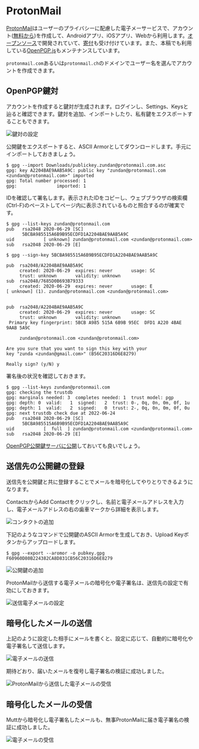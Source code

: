 # ProtonMail
[ProtonMail](https://protonmail.com/)はユーザーのプライバシーに配慮した電子メーサービスで、アカウント([無料から](https://protonmail.com/pricing))を作成して、Androidアプリ、iOSアプリ、Webから利用します。[オープンソース](https://github.com/ProtonMail)で開発されていて、[寄付](https://protonmail.com/donate)も受け付けています。また、本稿でも利用している[OpenPGP.js](https://openpgpjs.org/)もメンテナンスしています。

`protonmail.com`あるいは`protonmail.ch`のドメインでユーザー名を選んでアカウントを作成できます。

## OpenPGP鍵対
アカウントを作成すると鍵対が生成されます。ログインし、Settings、Keysと辿ると確認できます。鍵対を追加、インポートしたり、私有鍵をエクスポートすることもできます。

![鍵対の設定](/protonmail-keys.png)

公開鍵をエクスポートすると、ASCII Armorとしてダウンロードします。手元にインポートしておきましょう。

```
$ gpg --import Downloads/publickey.zundan@protonmail.com.asc
gpg: key A2204BAE9AAB5A9C: public key "zundan@protonmail.com <zundan@protonmail.com>" imported
gpg: Total number processed: 1
gpg:               imported: 1
```

IDを確認して署名します。表示されたIDをコピーし、ウェブブラウザの検索欄(Ctrl-F)のペーストしてページ内に表示されているものと照合するのが確実です。

```
$ gpg --list-keys zundan@protonmail.com
pub   rsa2048 2020-06-29 [SC]
      5BCBA985515A6B9B95ECDFD1A2204BAE9AAB5A9C
uid           [ unknown] zundan@protonmail.com <zundan@protonmail.com>
sub   rsa2048 2020-06-29 [E]

$ gpg --sign-key 5BCBA985515A6B9B95ECDFD1A2204BAE9AAB5A9C

pub  rsa2048/A2204BAE9AAB5A9C
     created: 2020-06-29  expires: never       usage: SC
     trust: unknown       validity: unknown
sub  rsa2048/7685D0B693B79333
     created: 2020-06-29  expires: never       usage: E
[ unknown] (1). zundan@protonmail.com <zundan@protonmail.com>


pub  rsa2048/A2204BAE9AAB5A9C
     created: 2020-06-29  expires: never       usage: SC
     trust: unknown       validity: unknown
 Primary key fingerprint: 5BCB A985 515A 6B9B 95EC  DFD1 A220 4BAE 9AAB 5A9C

     zundan@protonmail.com <zundan@protonmail.com>

Are you sure that you want to sign this key with your
key "zunda <zundan@gmail.com>" (B56C20316D6E8279)

Really sign? (y/N) y

```

署名後の状況を確認しておきます。

```
$ gpg --list-keys zundan@protonmail.com
gpg: checking the trustdb
gpg: marginals needed: 3  completes needed: 1  trust model: pgp
gpg: depth: 0  valid:   1  signed:   2  trust: 0-, 0q, 0n, 0m, 0f, 1u
gpg: depth: 1  valid:   2  signed:   0  trust: 2-, 0q, 0n, 0m, 0f, 0u
gpg: next trustdb check due at 2022-06-24
pub   rsa2048 2020-06-29 [SC]
      5BCBA985515A6B9B95ECDFD1A2204BAE9AAB5A9C
uid           [  full  ] zundan@protonmail.com <zundan@protonmail.com>
sub   rsa2048 2020-06-29 [E]

```

[OpenPGP公開鍵サーバに公開](keyManagement.md#公開鍵の公開)しておいても良いでしょう。


## 送信先の公開鍵の登録
送信先を公開鍵と共に登録することでメールを暗号化してやりとりできるようになります。

ContactsからAdd Contactをクリックし、名前と電子メールアドレスを入力し、電子メールアドレスの右の歯車マークから詳細を表示します。

![コンタクトの追加](/protonmail-add-contact.png)

下記のようなコマンドで公開鍵のASCII Armorを生成しておき、Upload Keyボタンからアップロードします。

```
$ gpg --export --aromor -o pubkey.gpg F60960D80B224382CA8D831CB56C20316D6E8279
```

![公開鍵の追加](/protonmail-add-key.png)

ProtonMailから送信する電子メールの暗号化や電子署名は、送信先の設定で有効にしておきます。

![送信電子メールの設定](/protonmail-contact-detail.png)

## 暗号化したメールの送信
上記のように設定した相手にメールを書くと、設定に応じて、自動的に暗号化や電子署名して送信します。

![電子メールの送信](/protonmail-compose.png)

期待どおり、届いたメールを復号し電子署名の検証に成功しました。

![ProtonMailから送信した電子メールの受信](/protonmail-decrypted-verified.png)

## 暗号化したメールの受信
Muttから暗号化し電子署名したメールも、無事ProtonMailに届き電子署名の検証に成功しました。

![電子メールの受信](/protonmail-receive.png)

